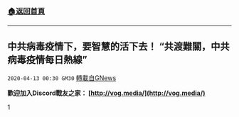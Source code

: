 ###  [:house:返回首頁](https://github.com/ourhimalayas/txt)
---

## 中共病毒疫情下，要智慧的活下去！ “共渡難關，中共病毒疫情每日熱線”
`2020-04-13 00:30 GM30` [轉載自GNews](https://gnews.org/zh-hant/170968/)

**歡迎加入Discord戰友之家： [http://vog.media/](http://vog.media/)**

1
